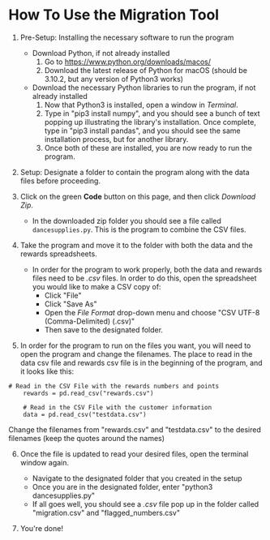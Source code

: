 # How To Use the Migration Tool

1. Pre-Setup: Installing the necessary software to run the program
    - Download Python, if not already installed
        1. Go to https://www.python.org/downloads/macos/
        2. Download the latest release of Python for macOS (should be 3.10.2, but any version of Python3 works)
    - Download the necessary Python libraries to run the program, if not already installed
        1. Now that Python3 is installed, open a window in _Terminal_.
        2. Type in "pip3 install numpy", and you should see a bunch of text popping up illustrating the library's installation. Once complete, type in "pip3 install pandas", and you should see the same installation process, but for another library.
        3. Once both of these are installed, you are now ready to run the program.

2. Setup: Designate a folder to contain the program along with the data files before proceeding.

3. Click on the green **Code** button on this page, and then click _Download Zip_.
    - In the downloaded zip folder you should see a file called `dancesupplies.py`. This is the program to combine the CSV files.
      
4. Take the program and move it to the folder with both the data and the rewards spreadsheets. 
    - In order for the program to work properly, both the data and rewards files need to be _.csv_ files. In order to do this, open the spreadsheet you would like to make a CSV copy of:
        - Click "File"
        - Click "Save As"
        - Open the _File Format_ drop-down menu and choose "CSV UTF-8 (Comma-Delimited) (.csv)"
        - Then save to the designated folder.

5. In order for the program to run on the files you want, you will need to open the program and change the filenames. The place to read in the data csv file and rewards csv file is in the beginning of the program, and it looks like this:
```
# Read in the CSV File with the rewards numbers and points
    rewards = pd.read_csv("rewards.csv")

    # Read in the CSV File with the customer information
    data = pd.read_csv("testdata.csv")

``` 
  Change the filenames from "rewards.csv" and "testdata.csv" to the desired filenames (keep the quotes around the names)

6. Once the file is updated to read your desired files, open the terminal window again.
    - Navigate to the designated folder that you created in the setup
    - Once you are in the designated folder, enter "python3 dancesupplies.py"
    - If all goes well, you should see a _.csv_ file pop up in the folder called "migration.csv" and "flagged_numbers.csv"

7. You're done!